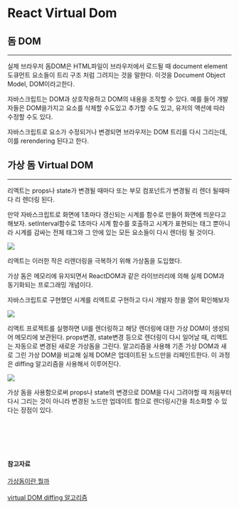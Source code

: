 # React Virtual Dom

## 돔 DOM
---
실제 브라우저 돔DOM은 HTML파일이 브라우저에서 로드될 때 document element 도큐먼트 요소들이 트리 구조 처럼 그려지는 것을 말한다. 이것을 Document Object Model, DOM이라고한다.

자바스크립트는 DOM과 상호작용하고 DOM의 내용을 조작할 수 있다.
예를 들어 개발자들은 DOM을가지고 요소를 삭제할 수도있고 추가할 수도 있고, 유저의 액션에 따라 수정할 수도 있다.

자바스크립트로 요소가 수정되거나 변경되면 브라우저는 DOM 트리를 다시 그리는데, 이를 rerendering 된다고 한다.

## 가상 돔 Virtual DOM
---
리액트는 props나 state가 변경될 때마다 또는 부모 컴포넌트가 변경될 리 렌더 될때마다 리 렌더링 된다. 

만약 자바스크립트로 화면에 1초마다 갱신되는 시계를 함수로 만들어 화면에 띄운다고 해보자.
setInterval함수로 1초마다 시계 함수를 호출하고
시계가 표현되는 태그 뿐아니라 시계를 감싸는 전체 태그와 그 안에 있는 모든 요소들이 다시 렌더링 될 것이다. 

<img src='https://user-images.githubusercontent.com/92916958/191741559-e71fd14a-93c9-409f-b5c8-25c788457e9d.gif' />

리액트는 이러한 작은 리렌더링을 극복하기 위해 가상돔을 도입했다.

가상 돔은 메모리에 유지되면서 ReactDOM과 같은 라이브러리에 의해 실제 DOM과 동기화되는 프로그래밍 개념이다.

자바스크립트로 구현했던 시계를 리액트로 구현하고 다시 개발자 창을 열어 확인해보자

<img src='https://user-images.githubusercontent.com/92916958/191951089-2b97ea58-56f5-4cc8-a669-2e506c755efe.gif' />

리액트 프로젝트를 실행하면 UI를 렌더링하고 해당 렌더링에 대한 가상 DOM이 생성되어 메모리에 보관된다.
props변경, state변경 등으로 렌더링이 다시 일어날 때, 리액트는 자동으로 변경된 새로운 가상돔을 그린다.
알고리즘을 사용해 기존 가상 DOM과 새로 그린 가상 DOM을 비교해 실제 DOM은 업데이트된 노드만을 리페인트한다. 이 과정은 diffing 알고리즘을 사용해서 이루어진다.

<img src='https://user-images.githubusercontent.com/92916958/191951956-740a2758-2543-4074-b6e7-ee6b4b42031a.png' />

가상 돔을 사용함으로써 props나 state의 변경으로 DOM을 다시 그려야할 때 처음부터 다시 그리는 것이 아니라 변경된 노드만 업데이트 함으로 렌더링시간을 최소화할 수 있다는 장점이 있다.

</br>
</br>
</br>
</br>

#### 참고자료
<a href='https://blog.logrocket.com/what-virtual-dom-react/#:~:text=Virtual%20DOM%20in%20React%20is,t%20write%20to%20the%20screen.'>가상돔이란 뭘까</a>
</br>
</br>
<a href='https://reactjs.org/docs/reconciliation.html'>virtual DOM diffing 알고리즘</a>